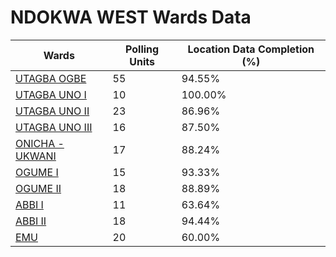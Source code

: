 
# NDOKWA WEST Wards Data

| Wards | Polling Units | Location Data Completion (%) |
| ---- | ----- | ------- |
| [UTAGBA  OGBE](./wards/2289-utagba-ogbe) | 55 | 94.55% |
| [UTAGBA  UNO  I](./wards/2290-utagba-uno-i) | 10 | 100.00% |
| [UTAGBA  UNO  II](./wards/2291-utagba-uno-ii) | 23 | 86.96% |
| [UTAGBA  UNO  III](./wards/2292-utagba-uno-iii) | 16 | 87.50% |
| [ONICHA - UKWANI](./wards/2293-onicha-ukwani) | 17 | 88.24% |
| [OGUME  I](./wards/2294-ogume-i) | 15 | 93.33% |
| [OGUME  II](./wards/2295-ogume-ii) | 18 | 88.89% |
| [ABBI I](./wards/2296-abbi-i) | 11 | 63.64% |
| [ABBI   II](./wards/2297-abbi-ii) | 18 | 94.44% |
| [EMU](./wards/2298-emu) | 20 | 60.00% |





